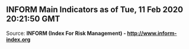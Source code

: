 ## INFORM Main Indicators as of Tue, 11 Feb 2020 20:21:50 GMT

Source: **INFORM (Index For Risk Management) - http://www.inform-index.org**